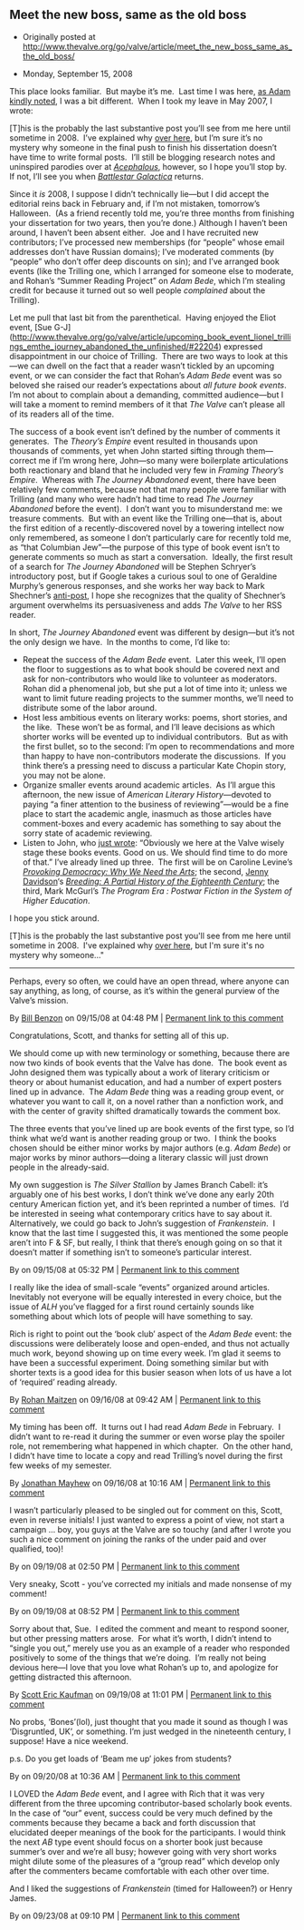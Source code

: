 ## Meet the new boss, same as the old boss

 * Originally posted at http://www.thevalve.org/go/valve/article/meet_the_new_boss_same_as_the_old_boss/

* Monday, September 15, 2008 

This place looks familiar.  But maybe it’s me.  Last time I was here, [as Adam kindly noted](http://www.thevalve.org/go/valve/article/doctor_in_the_valve/), I was a bit different.  When I took my leave in May 2007, I wrote:

[T]his is the probably the last substantive post you’ll see from me here until sometime in 2008.  I’ve explained why [over here](http://acephalous.typepad.com/acephalous/2007/05/why_i_did_it_an.html), but I’m sure it’s no mystery why someone in the final push to finish his dissertation doesn’t have time to write formal posts.  I’ll still be blogging research notes and uninspired parodies over at _[Acephalous](http://acephalous.typepad.com/)_, however, so I hope you’ll stop by.  If not, I’ll see you when _[Battlestar Galactica](http://www.amazon.com/gp/search?ie=UTF8&amp;keywords=Battlestar%!G(MISSING)alactica&amp;tag=diesekoschmar-20&amp;index=dvd&amp;linkCode=ur2&amp;camp=1789&amp;creative=9325)_ returns.

Since it _is_ 2008, I suppose I didn’t technically lie—but I did accept the editorial reins back in February and, if I’m not mistaken, tomorrow’s Halloween.  (As a friend recently told me, you’re three months from finishing your dissertation for two years, then you’re done.)  Although I haven’t been around, I haven’t been absent either.  Joe and I have recruited new contributors; I’ve processed new memberships (for “people” whose email addresses don’t have Russian domains); I’ve moderated comments (by “people” who don’t offer deep discounts on sin); and I’ve arranged book events (like the Trilling one, which I arranged for someone else to moderate, and Rohan’s “Summer Reading Project” on _Adam Bede_, which I’m stealing credit for because it turned out so well people _complained_ about the Trilling). 

Let me pull that last bit from the parenthetical.  Having enjoyed the Eliot event, [Sue G-J] (http://www.thevalve.org/go/valve/article/upcoming_book_event_lionel_trillings_emthe_journey_abandoned_the_unfinished/#22204) expressed disappointment in our choice of Trilling.  There are two ways to look at this—we can dwell on the fact that a reader wasn’t tickled by an upcoming event, or we can consider the fact that Rohan’s _Adam Bede_ event was so beloved she raised our reader’s expectations about _all future book events_.  I’m not about to complain about a demanding, committed audience—but I will take a moment to remind members of it that _The Valve_ can’t please all of its readers all of the time.  

The success of a book event isn’t defined by the number of comments it generates.  The _Theory’s Empire_ event resulted in thousands upon thousands of comments, yet when John started sifting through them—correct me if I’m wrong here, John—so many were boilerplate articulations both reactionary and bland that he included very few in _Framing Theory’s Empire_.  Whereas with _The Journey Abandoned_ event, there have been relatively few comments, because not that many people were familiar with Trilling (and many who were hadn’t had time to read _The Journey Abandoned_ before the event).  I don’t want you to misunderstand me: we treasure comments.  But with an event like the Trilling one—that is, about the first edition of a recently-discovered novel by a towering intellect now only remembered, as someone I don’t particularly care for recently told me, as “that Columbian Jew”—the purpose of this type of book event isn’t to generate comments so much as start a conversation.  Ideally, the first result of a search for _The Journey Abandoned_ will be Stephen Schryer’s introductory post, but if Google takes a curious soul to one of Geraldine Murphy’s generous responses, and she works her way back to Mark Shechner’s [anti-post](http://www.thevalve.org/go/valve/article/the_journey_adrift/), I hope she recognizes that the quality of Shechner’s argument overwhelms its persuasiveness and adds _The Valve_ to her RSS reader.

In short, _The Journey Abandoned_ event was different by design—but it’s not the only design we have.  In the months to come, I’d like to:

*   Repeat the success of the _Adam Bede_ event.  Later this week, I’ll open the floor to suggestions as to what book should be covered next and ask for non-contributors who would like to volunteer as moderators.  Rohan did a phenomenal job, but she put a lot of time into it; unless we want to limit future reading projects to the summer months, we’ll need to distribute some of the labor around.
*   Host less ambitious events on literary works: poems, short stories, and the like.  These won’t be as formal, and I’ll leave decisions as which shorter works will be evented up to individual contributors.  But as with the first bullet, so to the second: I’m open to recommendations and more than happy to have non-contributors moderate the discussions.  If you think there’s a pressing need to discuss a particular Kate Chopin story, you may not be alone.
*   Organize smaller events around academic articles.  As I’ll argue this afternoon, the new issue of _American Literary History_—devoted to paying “a finer attention to the business of reviewing”—would be a fine place to start the academic angle, inasmuch as those articles have comment-boxes and every academic has something to say about the sorry state of academic reviewing.
*   Listen to John, who [just wrote](http://www.thevalve.org/go/valve/article/bob_steins_unified_field_theory_of_publishing_in_the_networked_era/): “Obviously we here at the Valve wisely stage these books events. Good on us. We should find time to do more of that.”  I’ve already lined up three.  The first will be on Caroline Levine’s _[Provoking Democracy: Why We Need the Arts](http://www.amazon.com/exec/obidos/ASIN/1405159278/diesekoschmar-20)_; the second, [Jenny Davidson](http://jennydavidson.blogspot.com/)‘s [_Breeding: A Partial History of the Eighteenth Century_](http://www.amazon.com/exec/obidos/ASIN/0231138784/diesekoschmar-20); the third, Mark McGurl’s _The Program Era : Postwar Fiction in the System of Higher Education_.  

I hope you stick around.

\[T\]his is the probably the last substantive post you'll see from me here until sometime in 2008.  I've explained why [over here](http://acephalous.typepad.com/acephalous/2007/05/why_i_did_it_an.html), but I'm sure it's no mystery why someone…"

---

Perhaps, every so often, we could have an open thread, where anyone can say anything, as long, of course, as it’s within the general purview of the Valve’s mission.

By [Bill Benzon](http://new-savanna.blogspot.com/) on 09/15/08 at 04:48 PM | [Permanent link to this comment](http://www.thevalve.org/go/valve/article/meet_the_new_boss_same_as_the_old_boss/#22283)
[]()

Congratulations, Scott, and thanks for setting all of this up.

We should come up with new terminology or something, because there are now two kinds of book events that the Valve has done.  The book event as John designed them was typically about a work of literary criticism or theory or about humanist education, and had a number of expert posters lined up in advance.  The _Adam Bede_ thing was a reading group event, or whatever you want to call it, on a novel rather than a nonfiction work, and with the center of gravity shifted dramatically towards the comment box.

The three events that you’ve lined up are book events of the first type, so I’d think what we’d want is another reading group or two.  I think the books chosen should be either minor works by major authors (e.g. _Adam Bede_)  or major works by minor authors—doing a literary classic will just drown people in the already-said.

My own suggestion is _The Silver Stallion_ by James Branch Cabell: it’s arguably one of his best works, I don’t think we’ve done any early 20th century American fiction yet, and it’s been reprinted a number of times.  I’d be interested in seeing what contemporary critics have to say about it.  Alternatively, we could go back to John’s suggestion of _Frankenstein_.  I know that the last time I suggested this, it was mentioned the some people aren’t into F &amp; SF, but really, I think that there’s enough going on so that it doesn’t matter if something isn’t to someone’s particular interest.

By  on 09/15/08 at 05:32 PM | [Permanent link to this comment](http://www.thevalve.org/go/valve/article/meet_the_new_boss_same_as_the_old_boss/#22284)
[]()

I really like the idea of small-scale “events” organized around articles. Inevitably not everyone will be equally interested in every choice, but the issue of _ALH_ you’ve flagged for a first round certainly sounds like something about which lots of people will have something to say.

Rich is right to point out the ‘book club’ aspect of the _Adam Bede_ event: the discussions were deliberately loose and open-ended, and thus not actually much work, beyond showing up on time every week. I’m glad it seems to have been a successful experiment. Doing something similar but with shorter texts is a good idea for this busier season when lots of us have a lot of ‘required’ reading already.

By [Rohan Maitzen](http://openlettersmonthly.com/novelreadings) on 09/16/08 at 09:42 AM | [Permanent link to this comment](http://www.thevalve.org/go/valve/article/meet_the_new_boss_same_as_the_old_boss/#22290)
[]()

My timing has been off.  It turns out I had read _Adam Bede_ in February.  I didn’t want to re-read it during the summer or even worse play the spoiler role, not remembering what happened in which chapter.  On the other hand, I didn’t have time to locate a copy and read Trilling’s novel during the first few weeks of my semester.

By [Jonathan  Mayhew](http://jonathanmayhew.blogspot.com) on 09/16/08 at 10:16 AM | [Permanent link to this comment](http://www.thevalve.org/go/valve/article/meet_the_new_boss_same_as_the_old_boss/#22291)
[]()

I wasn’t particularly pleased to be singled out for comment on this, Scott, even in reverse initials! I just wanted to express a point of view, not start a campaign ... boy, you guys at the Valve are so touchy (and after I wrote you such a nice comment on joining the ranks of the under paid and over qualified, too)!

By  on 09/19/08 at 02:50 PM | [Permanent link to this comment](http://www.thevalve.org/go/valve/article/meet_the_new_boss_same_as_the_old_boss/#22315)
[]()

Very sneaky, Scott - you’ve corrected my initials and made nonsense of my comment!

By  on 09/19/08 at 08:52 PM | [Permanent link to this comment](http://www.thevalve.org/go/valve/article/meet_the_new_boss_same_as_the_old_boss/#22318)
[]()

Sorry about that, Sue.  I edited the comment and meant to respond sooner, but other pressing matters arose.  For what it’s worth, I didn’t intend to “single you out,” merely use you as an example of a reader who responded positively to some of the things that we’re doing.  I’m really not being devious here—I love that you love what Rohan’s up to, and apologize for getting distracted this afternoon.

By [Scott Eric Kaufman](http://acephalous.typepad.com) on 09/19/08 at 11:01 PM | [Permanent link to this comment](http://www.thevalve.org/go/valve/article/meet_the_new_boss_same_as_the_old_boss/#22319)
[]()

No probs, ‘Bones’(lol), just thought that you made it sound as though I was ‘Disgruntled, UK’, or something. I’m just wedged in the nineteenth century, I suppose! Have a nice weekend.

p.s. Do you get loads of ‘Beam me up’ jokes from students?

By  on 09/20/08 at 10:36 AM | [Permanent link to this comment](http://www.thevalve.org/go/valve/article/meet_the_new_boss_same_as_the_old_boss/#22320)
[]()

I LOVED the _Adam Bede_ event, and I agree with Rich that it was very different from the three upcoming contributor-based scholarly book events. In the case of “our” event, success could be very much defined by the comments because they became a back and forth discussion that elucidated deeper meanings of the book for the participants. I would think the next _AB_ type event should focus on a shorter book just because summer’s over and we’re all busy; however going with very short works might dilute some of the pleasures of a “group read” which develop only after the commenters became comfortable with each other over time.

And I liked the suggestions of _Frankenstein_ (timed for Halloween?) or Henry James.

By  on 09/23/08 at 09:10 PM | [Permanent link to this comment](http://www.thevalve.org/go/valve/article/meet_the_new_boss_same_as_the_old_boss/#22342)

